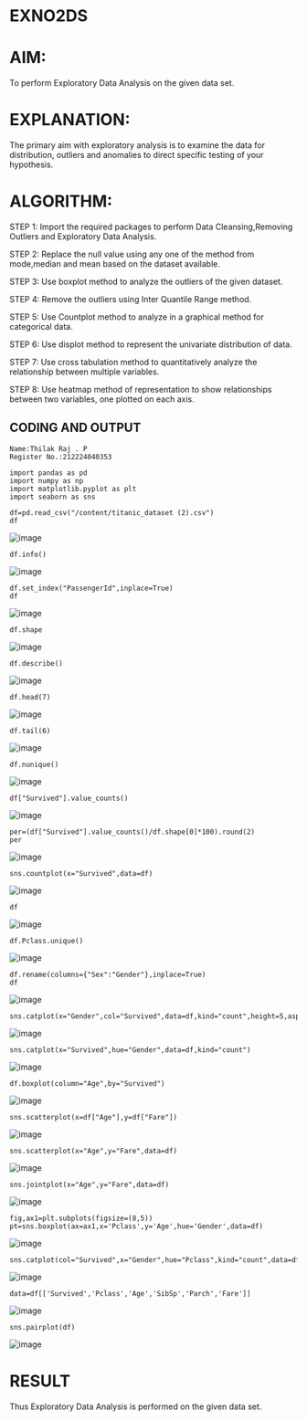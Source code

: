 # EXNO2DS
# AIM:
To perform Exploratory Data Analysis on the given data set.
      
# EXPLANATION:
  The primary aim with exploratory analysis is to examine the data for distribution, outliers and anomalies to direct specific testing of your hypothesis.
  
# ALGORITHM:
STEP 1: Import the required packages to perform Data Cleansing,Removing Outliers and Exploratory Data Analysis.

STEP 2: Replace the null value using any one of the method from mode,median and mean based on the dataset available.

STEP 3: Use boxplot method to analyze the outliers of the given dataset.

STEP 4: Remove the outliers using Inter Quantile Range method.

STEP 5: Use Countplot method to analyze in a graphical method for categorical data.

STEP 6: Use displot method to represent the univariate distribution of data.

STEP 7: Use cross tabulation method to quantitatively analyze the relationship between multiple variables.

STEP 8: Use heatmap method of representation to show relationships between two variables, one plotted on each axis.

## CODING AND OUTPUT
```
Name:Thilak Raj . P
Register No.:212224040353
```
```
import pandas as pd
import numpy as np
import matplotlib.pyplot as plt
import seaborn as sns
```


```
df=pd.read_csv("/content/titanic_dataset (2).csv")
df
```
![image](https://github.com/user-attachments/assets/67026738-5f33-4c53-809b-43b745c57b9f)

```
df.info()
```
![image](https://github.com/user-attachments/assets/649136fe-2d1e-49c1-99cf-aec06c905747)

```
df.set_index("PassengerId",inplace=True)
df
```
![image](https://github.com/user-attachments/assets/44982d84-f5a5-425d-9453-e3e4b9579cf5)

```
df.shape
```
![image](https://github.com/user-attachments/assets/b17a0676-d6df-43fe-9862-0765ca8d18ab)

```
df.describe()
```
![image](https://github.com/user-attachments/assets/c7755123-a8f7-46dd-8b6b-73e3d56c4936)

```
df.head(7)
```
![image](https://github.com/user-attachments/assets/db2a2d9a-21a4-48ce-b524-f198bdba1e22)

```
df.tail(6)
```
![image](https://github.com/user-attachments/assets/ebc21edb-f1df-4059-ad27-2d4c6fd17a69)

```
df.nunique()
```
![image](https://github.com/user-attachments/assets/57c3ea90-eada-4e22-be60-6ec6c9fba75e)

```
df["Survived"].value_counts()
```
![image](https://github.com/user-attachments/assets/405cb5fc-0fb9-47fa-8ee3-97c1f09a062e)


```
per=(df["Survived"].value_counts()/df.shape[0]*100).round(2)
per
```
![image](https://github.com/user-attachments/assets/115d08b5-6561-41bd-9ae4-17ff8bd88206)

```
sns.countplot(x="Survived",data=df)
```
![image](https://github.com/user-attachments/assets/f75de16b-817f-425c-aeb4-b6a463a6fcc9)

```
df
```
![image](https://github.com/user-attachments/assets/6b9204cf-7de0-478e-b2d4-4663b0735d72)

```
df.Pclass.unique()
```
![image](https://github.com/user-attachments/assets/79c25a24-f783-4016-8120-9221a40f7f24)

```
df.rename(columns={"Sex":"Gender"},inplace=True)
df
```
![image](https://github.com/user-attachments/assets/93ecb7b7-a7a6-4808-9cde-b6fe1abb291b)

```
sns.catplot(x="Gender",col="Survived",data=df,kind="count",height=5,aspect=.7)
```
![image](https://github.com/user-attachments/assets/14a18036-aa4a-409b-8ed0-0d705b44ebba)

```
sns.catplot(x="Survived",hue="Gender",data=df,kind="count")
```
![image](https://github.com/user-attachments/assets/fc2729f4-5743-4506-a430-febca438eb4f)
```
df.boxplot(column="Age",by="Survived")
```
![image](https://github.com/user-attachments/assets/ca2bd3f4-079f-46ab-a0b4-0eb5da592167)

```
sns.scatterplot(x=df["Age"],y=df["Fare"])
```
![image](https://github.com/user-attachments/assets/e1015453-b8f0-46a3-8b33-12d85dbbb408)

```
sns.scatterplot(x="Age",y="Fare",data=df)
```
![image](https://github.com/user-attachments/assets/8d0d0e0e-53f1-43bf-aa86-bd7e30717b57)

```
sns.jointplot(x="Age",y="Fare",data=df)
```
![image](https://github.com/user-attachments/assets/beb2a95a-34ec-452a-a632-2cb06b7dc8a2)

```
fig,ax1=plt.subplots(figsize=(8,5))
pt=sns.boxplot(ax=ax1,x='Pclass',y='Age',hue='Gender',data=df)
```
![image](https://github.com/user-attachments/assets/2c0560ea-ca0a-495b-8658-afdf052c1094)

```
sns.catplot(col="Survived",x="Gender",hue="Pclass",kind="count",data=df)
```
![image](https://github.com/user-attachments/assets/a89746bb-c6d7-42c8-9f2d-2f58bd88b4b0)

```
data=df[['Survived','Pclass','Age','SibSp','Parch','Fare']]
```
![image](https://github.com/user-attachments/assets/4b47cebf-74b8-4acd-a0ed-bd9f8474c1cd)

```
sns.pairplot(df)
```
![image](https://github.com/user-attachments/assets/182ac1f8-e076-4cf0-9d2b-59bfdfce68e8)

# RESULT         
Thus Exploratory Data Analysis is performed on the given data set.
